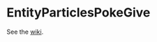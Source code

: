 # EntityParticlesPokeGive

See the [wiki](https://github.com/randombyte-developer/entity-particles-poke-give/wiki).
